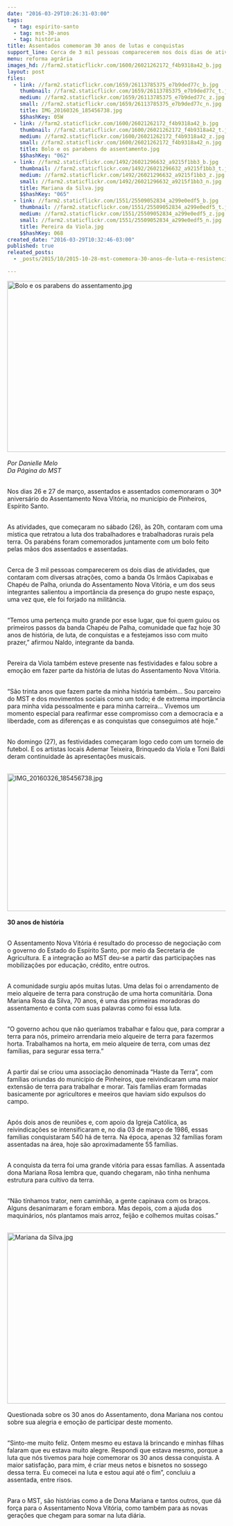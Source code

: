```yaml
---
date: "2016-03-29T10:26:31-03:00"
tags:
  - tag: espirito-santo
  - tag: mst-30-anos
  - tag: história
title: Assentados comemoram 30 anos de lutas e conquistas
support_line: Cerca de 3 mil pessoas comparecerem nos dois dias de atividades que contou com diversas atrações
menu: reforma agrária
images_hd: //farm2.staticflickr.com/1600/26021262172_f4b9318a42_b.jpg
layout: post
files:
  - link: //farm2.staticflickr.com/1659/26113785375_e7b9ded77c_b.jpg
    thumbnail: //farm2.staticflickr.com/1659/26113785375_e7b9ded77c_t.jpg
    medium: //farm2.staticflickr.com/1659/26113785375_e7b9ded77c_z.jpg
    small: //farm2.staticflickr.com/1659/26113785375_e7b9ded77c_n.jpg
    title: IMG_20160326_185456738.jpg
    $$hashKey: 05W
  - link: //farm2.staticflickr.com/1600/26021262172_f4b9318a42_b.jpg
    thumbnail: //farm2.staticflickr.com/1600/26021262172_f4b9318a42_t.jpg
    medium: //farm2.staticflickr.com/1600/26021262172_f4b9318a42_z.jpg
    small: //farm2.staticflickr.com/1600/26021262172_f4b9318a42_n.jpg
    title: Bolo e os parabens do assentamento.jpg
    $$hashKey: "062"
  - link: //farm2.staticflickr.com/1492/26021296632_a9215f1bb3_b.jpg
    thumbnail: //farm2.staticflickr.com/1492/26021296632_a9215f1bb3_t.jpg
    medium: //farm2.staticflickr.com/1492/26021296632_a9215f1bb3_z.jpg
    small: //farm2.staticflickr.com/1492/26021296632_a9215f1bb3_n.jpg
    title: Mariana da Silva.jpg
    $$hashKey: "065"
  - link: //farm2.staticflickr.com/1551/25509052834_a299e0edf5_b.jpg
    thumbnail: //farm2.staticflickr.com/1551/25509052834_a299e0edf5_t.jpg
    medium: //farm2.staticflickr.com/1551/25509052834_a299e0edf5_z.jpg
    small: //farm2.staticflickr.com/1551/25509052834_a299e0edf5_n.jpg
    title: Pereira da Viola.jpg
    $$hashKey: 068
created_date: "2016-03-29T10:32:46-03:00"
published: true
releated_posts:
  - _posts/2015/10/2015-10-28-mst-comemora-30-anos-de-luta-e-resistencia-do-es.md

---
```

<p><img alt="Bolo e os parabens do assentamento.jpg" height="394" src="//farm2.staticflickr.com/1600/26021262172_f4b9318a42_b.jpg" width="700" /><br />
<br />
<em>Por Danielle Melo<br />
Da P&aacute;gina do MST</em></p>

<p><br />
Nos dias 26 e 27 de mar&ccedil;o, assentados e assentados comemoraram o 30&ordf; anivers&aacute;rio do Assentamento Nova Vit&oacute;ria, no munic&iacute;pio de Pinheiros, Esp&iacute;rito Santo.</p>

<p><br />
As atividades, que come&ccedil;aram no s&aacute;bado (26), &agrave;s 20h, contaram com uma m&iacute;stica que retratou a luta dos trabalhadores e trabalhadoras rurais pela terra. Os parab&eacute;ns foram comemorados juntamente com um bolo feito pelas m&atilde;os dos assentados e assentadas.</p>

<p><br />
Cerca de 3 mil pessoas comparecerem os dois dias de atividades, que contaram com diversas atra&ccedil;&otilde;es, como a banda Os Irm&atilde;os Capixabas e Chap&eacute;u de Palha, oriunda do Assentamento Nova Vit&oacute;ria, e um dos seus integrantes salientou a import&acirc;ncia da presen&ccedil;a do grupo neste espa&ccedil;o, uma vez que, ele foi forjado na milit&acirc;ncia.</p>

<p><br />
&ldquo;Temos uma perten&ccedil;a muito grande por esse lugar, que foi quem guiou os primeiros passos da banda Chap&eacute;u de Palha, comunidade que faz hoje 30 anos de hist&oacute;ria, de luta, de conquistas e a festejamos isso com muito prazer,&rdquo; afirmou Naldo, integrante da banda.</p>

<p><br />
Pereira da Viola tamb&eacute;m esteve presente nas festividades e falou sobre a emo&ccedil;&atilde;o em fazer parte da hist&oacute;ria de lutas do Assentamento Nova Vit&oacute;ria.</p>

<p><br />
&ldquo;S&atilde;o trinta anos que fazem parte da minha hist&oacute;ria tamb&eacute;m... Sou parceiro do MST e dos movimentos sociais como um todo;&nbsp;&eacute; de extrema import&acirc;ncia para minha vida pessoalmente e para minha carreira... Vivemos um momento especial para reafirmar esse compromisso com a democracia e a liberdade, com as diferen&ccedil;as e as conquistas que conseguimos at&eacute; hoje.&rdquo;</p>

<p><br />
No domingo (27), as festividades come&ccedil;aram logo cedo com um torneio de futebol. E os artistas locais Ademar Teixeira, Brinquedo da Viola e Toni Baldi deram continuidade &agrave;s apresenta&ccedil;&otilde;es musicais.<br />
&nbsp;</p>

<p><img alt="IMG_20160326_185456738.jpg" height="317" src="//farm2.staticflickr.com/1659/26113785375_e7b9ded77c_b.jpg" width="700" /><br />
<br />
<strong>30 anos de hist&oacute;ria</strong></p>

<p><br />
O Assentamento Nova Vit&oacute;ria &eacute; resultado do processo de negocia&ccedil;&atilde;o com o governo do Estado do Esp&iacute;rito Santo, por meio da Secretaria de Agricultura. E a integra&ccedil;&atilde;o ao MST deu-se a partir das participa&ccedil;&otilde;es nas mobiliza&ccedil;&otilde;es por educa&ccedil;&atilde;o, cr&eacute;dito, entre outros.</p>

<p><br />
A comunidade surgiu ap&oacute;s muitas lutas. Uma delas foi o arrendamento de meio alqueire de terra para constru&ccedil;&atilde;o de uma horta comunit&aacute;ria. Dona Mariana Rosa da Silva, 70 anos, &eacute; uma das primeiras moradoras do assentamento e conta com suas palavras como foi essa luta.</p>

<p><br />
&ldquo;O governo achou que n&atilde;o quer&iacute;amos trabalhar e falou que, para comprar a terra para n&oacute;s, primeiro arrendaria meio alqueire de terra para fazermos horta. Trabalhamos na horta, em meio alqueire de terra,&nbsp;com umas dez fam&iacute;lias, para segurar essa terra.&rdquo;&nbsp;</p>

<p><br />
A partir da&iacute; se criou uma associa&ccedil;&atilde;o denominada &ldquo;Haste da Terra&rdquo;, com fam&iacute;lias oriundas do munic&iacute;pio de Pinheiros, que reivindicaram uma maior extens&atilde;o de terra para trabalhar e morar. Tais fam&iacute;lias eram formadas basicamente por agricultores e meeiros que haviam sido expulsos do campo.</p>

<p><br />
Ap&oacute;s dois anos de reuni&otilde;es e, com apoio da Igreja Cat&oacute;lica, as reivindica&ccedil;&otilde;es se intensificaram e, no dia 03 de mar&ccedil;o de 1986, essas fam&iacute;lias conquistaram 540 h&aacute; de terra. Na &eacute;poca, apenas 32 fam&iacute;lias foram assentadas na &aacute;rea, hoje s&atilde;o aproximadamente 55 fam&iacute;lias.</p>

<p><br />
A conquista da terra foi uma grande vit&oacute;ria para essas fam&iacute;lias. A assentada dona Mariana Rosa lembra que,&nbsp;quando chegaram, n&atilde;o tinha nenhuma estrutura para cultivo da terra.</p>

<p><br />
&ldquo;N&atilde;o t&iacute;nhamos trator, nem caminh&atilde;o, a gente capinava com os bra&ccedil;os. Alguns desanimaram e foram embora. Mas depois, com a ajuda dos maquin&aacute;rios, n&oacute;s plantamos mais arroz, feij&atilde;o e colhemos muitas coisas.&rdquo;<br />
&nbsp;</p>

<p><img alt="Mariana da Silva.jpg" height="394" src="//farm2.staticflickr.com/1492/26021296632_a9215f1bb3_b.jpg" width="700" /><br />
<br />
Questionada sobre os 30 anos do Assentamento, dona Mariana nos contou sobre sua alegria e emo&ccedil;&atilde;o de participar deste momento.</p>

<p><br />
&ldquo;Sinto-me muito feliz. Ontem mesmo eu estava l&aacute; brincando e minhas filhas falaram que eu estava muito alegre. Respondi que estava mesmo, porque a luta que n&oacute;s tivemos para hoje comemorar os 30 anos dessa conquista. A maior satisfa&ccedil;&atilde;o, para mim, &eacute; criar meus netos e bisnetos no sossego dessa terra. Eu comecei na luta e estou aqui at&eacute; o fim&rdquo;, concluiu a assentada, entre risos.</p>

<p><br />
Para o MST, s&atilde;o hist&oacute;rias como a de Dona Mariana e tantos outros, que d&aacute; for&ccedil;a para o Assentamento Nova Vit&oacute;ria, como tamb&eacute;m para as novas gera&ccedil;&otilde;es que chegam para somar na luta di&aacute;ria.</p>
